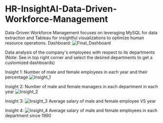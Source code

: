 # HR-InsightAI-Data-Driven-Workforce-Management
Data-Driven Workforce Management focuses on leveraging MySQL for data extraction and Tableau for insightful visualizations to optimize human resource operations. 
Dashboard:
![Final_Dashboard](https://github.com/user-attachments/assets/6ef3b920-541c-49f6-8c45-c51dce83ae87)

Data analysis of the company's employees with respect to its departments (Note: See in top right corner and select the desired departments to get a customized dashboards)

Insight 1:
Number of male and female employees in each year and their percentage
![Insight_1](https://github.com/user-attachments/assets/ca1551c5-3915-4bac-8044-cf5db3833c12)

Insight 2:
Number of male and female managers in each department in each year
![Insight_2](https://github.com/user-attachments/assets/b7b227e4-9cdd-44ab-94ba-ed53737a97f2)

Insight 3:
![Insight_3](https://github.com/user-attachments/assets/98aaa00e-87c7-4906-9b25-ca1cd17a39d8)
Average salary of male and female employee VS year

Insight 4:
![Insight_4](https://github.com/user-attachments/assets/7bf00c25-48a2-48c8-9e9f-52d8a5371ae3)
Average salary of male and female employees in each department since 1990



